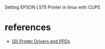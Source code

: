 Setting EPSON L575 Printer in linux with CUPS


# references
- [ [0] Printer Drivers and PPDs](https://www.cups.org/doc/admin.html#MODELS)
